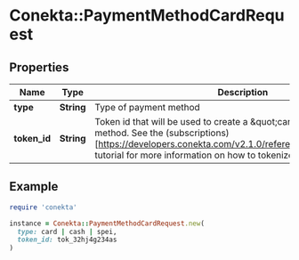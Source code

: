 # Conekta::PaymentMethodCardRequest

## Properties

| Name | Type | Description | Notes |
| ---- | ---- | ----------- | ----- |
| **type** | **String** | Type of payment method |  |
| **token_id** | **String** | Token id that will be used to create a \&quot;card\&quot; type payment method. See the (subscriptions)[https://developers.conekta.com/v2.1.0/reference/createsubscription] tutorial for more information on how to tokenize cards. |  |

## Example

```ruby
require 'conekta'

instance = Conekta::PaymentMethodCardRequest.new(
  type: card | cash | spei,
  token_id: tok_32hj4g234as
)
```

